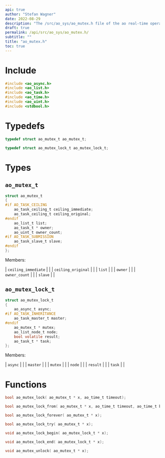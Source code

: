 ```yaml
---
api: true
author: "Stefan Wagner"
date: 2022-08-29
description: "The /src/ao_sys/ao_mutex.h file of the ao real-time operating system."
draft: true
permalink: /api/src/ao_sys/ao_mutex.h/
subtitle: ""
title: "ao_mutex.h"
toc: true
---
```


# Include

```c
#include <ao_async.h>
#include <ao_list.h>
#include <ao_task.h>
#include <ao_time.h>
#include <ao_uint.h>
#include <stdbool.h>
```

# Typedefs

```c
typedef struct ao_mutex_t ao_mutex_t;
```

```c
typedef struct ao_mutex_lock_t ao_mutex_lock_t;
```

# Types

## `ao_mutex_t`

```c
struct ao_mutex_t
{
#if AO_TASK_CEILING
    ao_task_ceiling_t ceiling_immediate;
    ao_task_ceiling_t ceiling_original;
#endif
    ao_list_t list;
    ao_task_t * owner;
    ao_uint_t owner_count;
#if AO_TASK_SUBMISSION
    ao_task_slave_t slave;
#endif
};
```

Members:

| `ceiling_immediate` | |
| `ceiling_original` | |
| `list` | |
| `owner` | |
| `owner_count` | |
| `slave` | |

## `ao_mutex_lock_t`

```c
struct ao_mutex_lock_t
{
    ao_async_t async;
#if AO_TASK_INHERITANCE
    ao_task_master_t master;
#endif
    ao_mutex_t * mutex;
    ao_list_node_t node;
    bool volatile result;
    ao_task_t * task;
};
```

Members:

| `async` | |
| `master` | |
| `mutex` | |
| `node` | |
| `result` | |
| `task` | |

# Functions

```c
bool ao_mutex_lock( ao_mutex_t * x, ao_time_t timeout);
```

```c
bool ao_mutex_lock_from( ao_mutex_t * x, ao_time_t timeout, ao_time_t beginning);
```

```c
bool ao_mutex_lock_forever( ao_mutex_t * x);
```

```c
bool ao_mutex_lock_try( ao_mutex_t * x);
```

```c
void ao_mutex_lock_begin( ao_mutex_lock_t * x);
```

```c
void ao_mutex_lock_end( ao_mutex_lock_t * x);
```

```c
void ao_mutex_unlock( ao_mutex_t * x);
```

